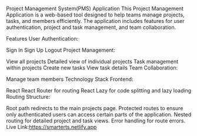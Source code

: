 Project Management System(PMS) Application
This Project Management Application is a web-based tool designed to help teams manage projects, tasks, and members efficiently. The application includes features for user authentication, project and task management, and team collaboration.

Features
User Authentication:

Sign In
Sign Up
Logout
Project Management:

View all projects
Detailed view of individual projects
Task management within projects
Create new tasks
View task details
Team Collaboration:

Manage team members
Technology Stack
Frontend:

React
React Router for routing
React Lazy for code splitting and lazy loading
Routing Structure:

Root path redirects to the main projects page.
Protected routes to ensure only authenticated users can access certain parts of the application.
Nested routing for detailed project and task views.
Error handling for route errors.
Live Link:https://smarterts.netlify.app
